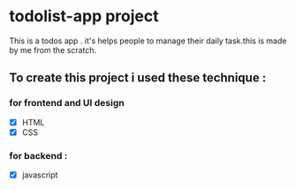 # todolist-app project
This is a todos app . it's helps people to manage their daily task.this is made by me from the scratch.

## To create this project i used these technique : 
### for frontend and UI design
* [x]  HTML
* [x]  CSS

### for backend :
* [x]  javascript 

